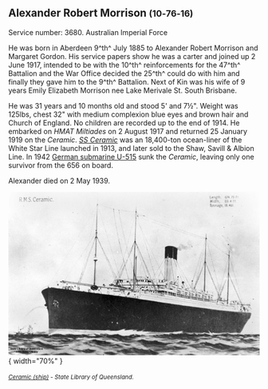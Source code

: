## Alexander Robert Morrison <small>(10‑76‑16)</small>

Service number: 3680. Australian Imperial Force

He was born in Aberdeen 9^th^ July 1885 to Alexander Robert Morrison and Margaret Gordon. His service papers show he was a carter and 
joined up 2 June 1917, intended to be with the 10^th^ reinforcements for the 47^th^ Battalion and the War Office decided the 25^th^ could do with him and finally they gave him to the 9^th^ Battalion. Next of Kin was his wife of 9 years Emily Elizabeth Morrison nee Lake Merivale St. South Brisbane. 

He was 31 years and 10 months old and stood 5' and 7½". Weight was 125lbs, chest 32" with medium complexion blue eyes and brown hair and Church of England. No children are recorded up to the end of 1914. He embarked on *HMAT Miltiades* on 2 August 1917 and returned 25 January 1919 on the *Ceramic*. *[SS Ceramic](https://en.wikipedia.org/wiki/SS_Ceramic)* was an 18,400-ton ocean-liner of the White Star Line launched in 1913, and later sold to the Shaw, Savill & Albion Line. In 1942 [German submarine U-515](https://en.wikipedia.org/wiki/German_submarine_U-515) sunk the *Ceramic*, leaving only one survivor from the 656 on board.

Alexander died on 2 May 1939.

![Ceramic (ship)](../assets/ceramic-ship.jpg){ width="70%" }  

*<small>[Ceramic (ship)](http://onesearch.slq.qld.gov.au/permalink/f/1upgmng/slq_alma21220457040002061) - State Library of Queensland. </small>* 
